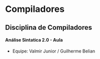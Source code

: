# Compiladores #

## Disciplina de Compiladores ##

#### Análise Sintatica 2.0 - Aula ####

- Equipe: Valmir Junior / Guilherme Belian
